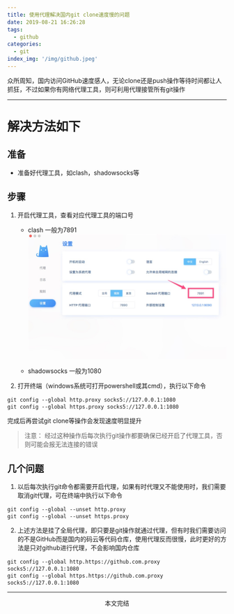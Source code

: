 ```yaml
---
title: 使用代理解决国内git clone速度慢的问题
date: 2019-08-21 16:26:28
tags:
  - github
categories:
  - git
index_img: '/img/github.jpeg'
---
```


众所周知，国内访问GitHub速度感人，无论clone还是push操作等待时间都让人抓狂，不过如果你有网络代理工具，则可利用代理接管所有git操作
<!-- more -->
---

# 解决方法如下

## 准备
* 准备好代理工具，如clash，shadowsocks等


## 步骤
1. 开启代理工具，查看对应代理工具的端口号
	- clash 一般为7891
	![clash](/img/Jietu20190821-165505.jpg)

	- shadowsocks 一般为1080

2. 打开终端（windows系统可打开powershell或其cmd），执行以下命令
```
git config --global http.proxy socks5://127.0.0.1:1080
git config --global https.proxy socks5://127.0.0.1:1080
```

完成后再尝试git clone等操作会发现速度明显提升
> 注意： 经过这种操作后每次执行git操作都要确保已经开启了代理工具，否则可能会报无法连接的错误

## 几个问题
1. 以后每次执行git命令都需要开启代理，如果有时代理又不能使用时，我们需要取消git代理，可在终端中执行以下命令
```
git config --global --unset http.proxy
git config --global --unset https.proxy
```
2. 上述方法是挂了全局代理，即只要是git操作就通过代理，但有时我们需要访问的不是GitHub而是国内的码云等代码仓库，使用代理反而很慢，此时更好的方法是只对github进行代理，不会影响国内仓库
```
git config --global http.https://github.com.proxy socks5://127.0.0.1:1080
git config --global https.https://github.com.proxy socks5://127.0.0.1:1080
```
---
<center>本文完结</center>